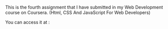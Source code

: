 This is the fourth assignment that I have submitted in my Web Development course on Coursera. (Html, CSS And JavaScript For Web Developers)

You can access it at : 
